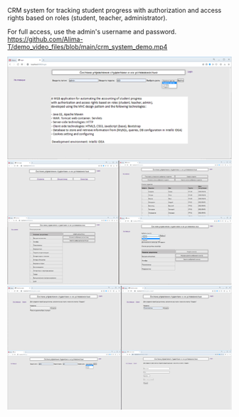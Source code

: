CRM system for tracking student progress with authorization and access rights based on roles (student, teacher, administrator).

For full access, use the admin's username and password.
https://github.com/Alima-T/demo_video_files/blob/main/crm_system_demo.mp4

![Иллюстрация к проекту](src/Demo/students_progress_app.jpg)
![Иллюстрация к проекту](src/Demo/students_progress_app1.jpg)
![Иллюстрация к проекту](src/Demo/students_progress_app2.jpg)


